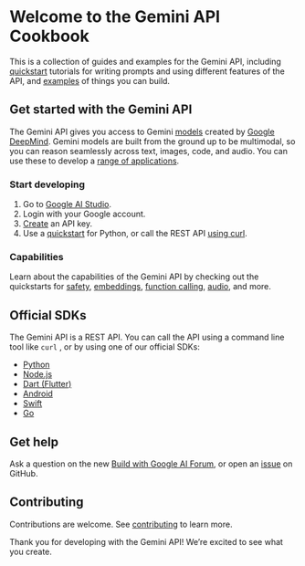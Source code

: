 # Welcome to the Gemini API Cookbook

This is a collection of guides and examples for the Gemini API, including [quickstart](https://github.com/google-gemini/cookbook/tree/main/quickstarts) tutorials for writing prompts and using different features of the API, and [examples](https://github.com/google-gemini/cookbook/tree/main/examples) of things you can build.

## Get started with the Gemini API

The Gemini API gives you access to Gemini [models](https://ai.google.dev/models/gemini) created by [Google DeepMind](https://deepmind.google/technologies/gemini/#introduction). Gemini models are built from the ground up to be multimodal, so you can reason seamlessly across text, images, code, and audio. You can use these to develop a [range of applications](https://ai.google.dev/examples/).

### Start developing

1. Go to [Google AI Studio](https://aistudio.google.com/).
2. Login with your Google account.
3. [Create](https://aistudio.google.com/app/apikey) an API key.
4. Use a [quickstart](https://github.com/google-gemini/cookbook/blob/main/quickstarts/Prompting.ipynb) for Python, or call the REST API [using curl](https://github.com/google-gemini/cookbook/blob/main/quickstarts/rest/Prompting_REST.ipynb).

### Capabilities

Learn about the capabilities of the Gemini API by checking out the quickstarts for [safety](https://github.com/google-gemini/cookbook/blob/main/quickstarts/Safety.ipynb), [embeddings](https://github.com/google-gemini/cookbook/blob/main/quickstarts/Embeddings.ipynb), [function calling](https://github.com/google-gemini/cookbook/blob/main/quickstarts/Function_calling.ipynb), [audio](https://github.com/google-gemini/cookbook/blob/main/quickstarts/Audio.ipynb), and more.

## Official SDKs

The Gemini API is a REST API. You can call the API using a command line tool like `curl` , or by using one of our official SDKs:

- [Python](https://github.com/google-gemini/generative-ai-python)
- [Node.js](https://github.com/google-gemini/generative-ai-js)
- [Dart (Flutter)](https://github.com/google-gemini/generative-ai-dart)
- [Android](https://github.com/google-gemini/generative-ai-android)
- [Swift](https://github.com/google-gemini/generative-ai-swift)
- [Go](https://github.com/google/generative-ai-go)

## Get help

Ask a question on the new [Build with Google AI Forum](https://discuss.ai.google.dev/), or open an [issue](https://github.com/google-gemini/cookbook/issues) on GitHub.

## Contributing

Contributions are welcome. See [contributing](https://github.com/google-gemini/cookbook/blob/main/CONTRIBUTING.md) to learn more.

Thank you for developing with the Gemini API! We’re excited to see what you create.
